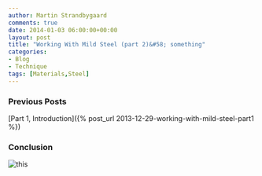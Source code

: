 ```yaml
---
author: Martin Strandbygaard
comments: true
date: 2014-01-03 06:00:00+00:00
layout: post
title: "Working With Mild Steel (part 2)&#58; something"
categories:
- Blog
- Technique
tags: [Materials,Steel]
---
```


### Previous Posts
[Part 1, Introduction]({% post_url 2013-12-29-working-with-mild-steel-part1 %})

### Conclusion

![this]({{site.url}}/images/2013-12-29/working-with-mild-steel/empty)

